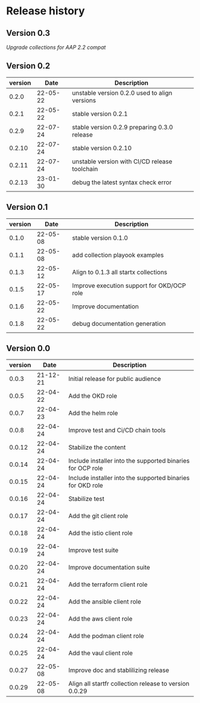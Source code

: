# Release history

## Version 0.3

*Upgrade collections for AAP 2.2 compat*

## Version 0.2

| version | Date     | Description                                   |
| ------- | -------- | --------------------------------------------- |
| 0.2.0   | 22-05-22 | unstable version 0.2.0 used to align versions |
| 0.2.1   | 22-05-22 | stable version 0.2.1                          |
| 0.2.9   | 22-07-24 | stable version 0.2.9 preparing 0.3.0 release  |
| 0.2.10  | 22-07-24 | stable version 0.2.10                         |
| 0.2.11  | 22-07-24 | unstable version with CI/CD release toolchain |
| 0.2.13  | 23-01-30 | debug the latest syntax check error           |

## Version 0.1

| version | Date     | Description                                |
| ------- | -------- | ------------------------------------------ |
| 0.1.0   | 22-05-08 | stable version 0.1.0                       |
| 0.1.1   | 22-05-08 | add collection playook examples            |
| 0.1.3   | 22-05-12 | Align to 0.1.3 all startx collections      |
| 0.1.5   | 22-05-17 | Improve execution support for OKD/OCP role |
| 0.1.6   | 22-05-22 | Improve documentation                      |
| 0.1.8   | 22-05-22 | debug documentation generation             |

## Version 0.0

| version | Date     | Description                                                |
| ------- | -------- | ---------------------------------------------------------- |
| 0.0.3   | 21-12-21 | Initial release for public audience                        |
| 0.0.5   | 22-04-22 | Add the OKD role                                           |
| 0.0.7   | 22-04-23 | Add the helm role                                          |
| 0.0.8   | 22-04-24 | Improve test and Ci/CD chain tools                         |
| 0.0.12  | 22-04-24 | Stabilize the content                                      |
| 0.0.14  | 22-04-24 | Include installer into the supported binaries for OCP role |
| 0.0.15  | 22-04-24 | Include installer into the supported binaries for OKD role |
| 0.0.16  | 22-04-24 | Stabilize test                                             |
| 0.0.17  | 22-04-24 | Add the git client role                                    |
| 0.0.18  | 22-04-24 | Add the istio client role                                  |
| 0.0.19  | 22-04-24 | Improve test suite                                         |
| 0.0.20  | 22-04-24 | Improve documentation suite                                |
| 0.0.21  | 22-04-24 | Add the terraform client role                              |
| 0.0.22  | 22-04-24 | Add the ansible client role                                |
| 0.0.23  | 22-04-24 | Add the aws client role                                    |
| 0.0.24  | 22-04-24 | Add the podman client role                                 |
| 0.0.25  | 22-04-24 | Add the vaul client role                                   |
| 0.0.27  | 22-05-08 | Improve doc and stablilizing release                       |
| 0.0.29  | 22-05-08 | Align all startfr collection release to version 0.0.29     |
